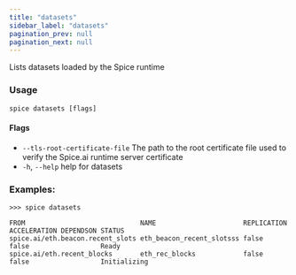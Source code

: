 ```yaml
---
title: "datasets"
sidebar_label: "datasets"
pagination_prev: null
pagination_next: null
---
```


Lists datasets loaded by the Spice runtime

### Usage

```shell
spice datasets [flags]
```

#### Flags

- `--tls-root-certificate-file`   The path to the root certificate file used to verify the Spice.ai runtime server certificate
- `-h`, `--help`   help for datasets

### Examples:

```shell
>>> spice datasets

FROM                             NAME                      REPLICATION ACCELERATION DEPENDSON STATUS
spice.ai/eth.beacon.recent_slots eth_beacon_recent_slotsss false       false                  Ready
spice.ai/eth.recent_blocks       eth_rec_blocks            false       false                  Initializing
```
